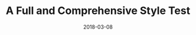 ---
layout: post
title: "A Full and Comprehensive Style Test"
description: "Test post for style"
date: 2018-03-08
tags: test, style
comments: true
---